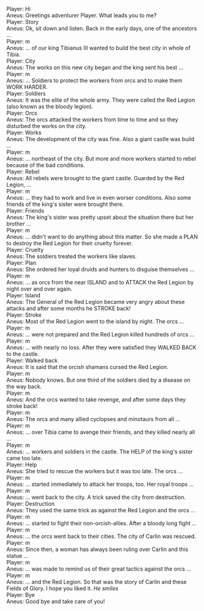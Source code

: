 Player: Hi  
Aneus: Greetings adventurer Player. What leads you to me?  
Player: Story  
Aneus: Ok, sit down and listen. Back in the early days, one of the ancestors ... <press m for more>  
Player: m  
Aneus: ... of our king Tibianus III wanted to build the best city in whole of Tibia.  
Player: City  
Aneus: The works on this new city began and the king sent his best ... <m>  
Player: m  
Aneus: ... Soldiers to protect the workers from orcs and to make them WORK HARDER.  
Player: Soldiers  
Aneus: It was the elite of the whole army. They were called the Red Legion (also known as the bloody legion).  
Player: Orcs  
Aneus: The orcs attacked the workers from time to time and so they disturbed the works on the city.  
Player: Works  
Aneus: The development of the city was fine. Also a giant castle was build ... <m>  
Player: m  
Aneus: ... northeast of the city. But more and more workers started to rebel because of the bad conditions.  
Player: Rebel  
Aneus: All rebels were brought to the giant castle. Guarded by the Red Legion, ... <m>  
Player: m  
Aneus: ... they had to work and live in even worser conditions. Also some friends of the king's sister were brought there.  
Player: Friends  
Aneus: The king's sister was pretty upset about the situation there but her brother ... <m>  
Player: m  
Aneus: ... didn't want to do anything about this matter. So she made a PLAN to destroy the Red Legion for their cruelty forever.  
Player: Cruelty  
Aneus: The soldiers treated the workers like slaves.  
Player: Plan  
Aneus: She ordered her loyal druids and hunters to disguise themselves ... <m>  
Player: m  
Aneus: ... as orcs from the near ISLAND and to ATTACK the Red Legion by night over and over again.  
Player: Island  
Aneus: The General of the Red Legion became very angry about these attacks and after some months he STROKE back!  
Player: Stroke  
Aneus: Most of the Red Legion went to the island by night. The orcs ... <m>  
Player: m  
Aneus: ... were not prepared and the Red Legion killed hundreds of orcs ... <m>  
Player: m  
Aneus: ... with nearly no loss. After they were satisfied they WALKED BACK to the castle.  
Player: Walked back  
Aneus: It is said that the orcish shamans cursed the Red Legion. <m>  
Player: m  
Aneus: Nobody knows. But one third of the soldiers died by a disease on the way back. <m>  
Player: m  
Aneus: And the orcs wanted to take revenge, and after some days they stroke back! <m>  
Player: m  
Aneus: The orcs and many allied cyclopses and minotaurs from all ...<m>  
Player: m  
Aneus: ... over Tibia came to avenge their friends, and they killed nearly all ... <m>  
Player: m  
Aneus: ... workers and soldiers in the castle. The HELP of the king's sister came too late.  
Player: Help  
Aneus: She tried to rescue the workers but it was too late. The orcs ... <m>  
Player: m  
Aneus: ... started immediately to attack her troops, too. Her royal troops ... <m>  
Player: m  
Aneus: ... went back to the city. A trick saved the city from destruction.  
Player: Destruction  
Aneus: They used the same trick as against the Red Legion and the orcs ... <m>  
Player: m  
Aneus: ... started to fight their non-orcish-allies. After a bloody long fight ... <m>  
Player: m  
Aneus: ... the orcs went back to their cities. The city of Carlin was rescued. <m>  
Player: m  
Aneus: Since then, a woman has always been ruling over Carlin and this statue ... <m>  
Player: m  
Aneus: ... was made to remind us of their great tactics against the orcs ... <m>  
Player: m  
Aneus: ... and the Red Legion. So that was the story of Carlin and these Fields of Glory. I hope you liked it. *He smiles*  
Player: Bye  
Aneus: Good bye and take care of you!  
